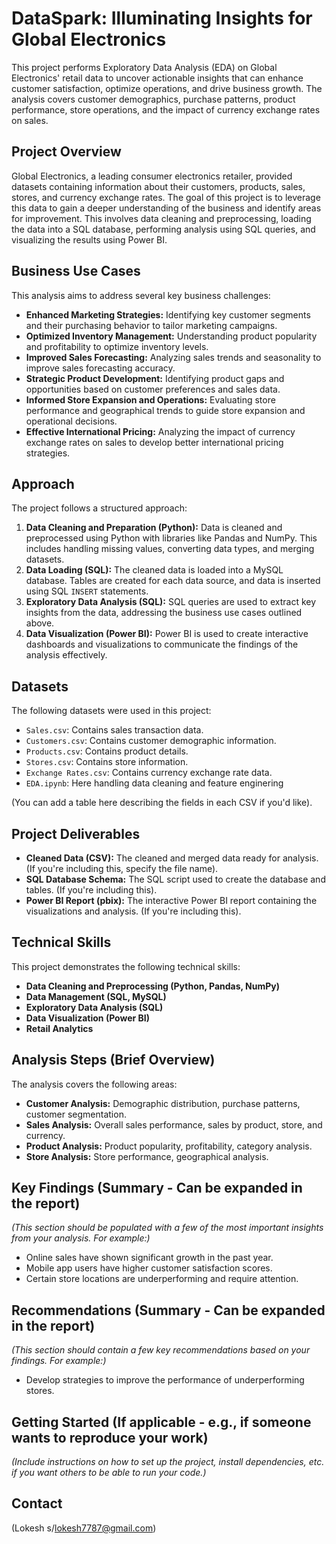 # DataSpark: Illuminating Insights for Global Electronics

This project performs Exploratory Data Analysis (EDA) on Global Electronics' retail data to uncover actionable insights that can enhance customer satisfaction, optimize operations, and drive business growth.  The analysis covers customer demographics, purchase patterns, product performance, store operations, and the impact of currency exchange rates on sales.

## Project Overview

Global Electronics, a leading consumer electronics retailer, provided datasets containing information about their customers, products, sales, stores, and currency exchange rates. The goal of this project is to leverage this data to gain a deeper understanding of the business and identify areas for improvement.  This involves data cleaning and preprocessing, loading the data into a SQL database, performing analysis using SQL queries, and visualizing the results using Power BI.

## Business Use Cases

This analysis aims to address several key business challenges:

* **Enhanced Marketing Strategies:** Identifying key customer segments and their purchasing behavior to tailor marketing campaigns.
* **Optimized Inventory Management:** Understanding product popularity and profitability to optimize inventory levels.
* **Improved Sales Forecasting:** Analyzing sales trends and seasonality to improve sales forecasting accuracy.
* **Strategic Product Development:** Identifying product gaps and opportunities based on customer preferences and sales data.
* **Informed Store Expansion and Operations:** Evaluating store performance and geographical trends to guide store expansion and operational decisions.
* **Effective International Pricing:** Analyzing the impact of currency exchange rates on sales to develop better international pricing strategies.

## Approach

The project follows a structured approach:

1. **Data Cleaning and Preparation (Python):**  Data is cleaned and preprocessed using Python with libraries like Pandas and NumPy. This includes handling missing values, converting data types, and merging datasets.
2. **Data Loading (SQL):** The cleaned data is loaded into a MySQL database. Tables are created for each data source, and data is inserted using SQL `INSERT` statements.
3. **Exploratory Data Analysis (SQL):** SQL queries are used to extract key insights from the data, addressing the business use cases outlined above.
4. **Data Visualization (Power BI):** Power BI is used to create interactive dashboards and visualizations to communicate the findings of the analysis effectively.

## Datasets

The following datasets were used in this project:

* `Sales.csv`: Contains sales transaction data.
* `Customers.csv`: Contains customer demographic information.
* `Products.csv`: Contains product details.
* `Stores.csv`: Contains store information.
* `Exchange Rates.csv`: Contains currency exchange rate data.
* `EDA.ipynb`: Here handling data cleaning and feature enginering 

(You can add a table here describing the fields in each CSV if you'd like).

## Project Deliverables

* **Cleaned Data (CSV):** The cleaned and merged data ready for analysis.  (If you're including this, specify the file name).
* **SQL Database Schema:** The SQL script used to create the database and tables. (If you're including this).
* **Power BI Report (pbix):** The interactive Power BI report containing the visualizations and analysis. (If you're including this).

## Technical Skills

This project demonstrates the following technical skills:

* **Data Cleaning and Preprocessing (Python, Pandas, NumPy)**
* **Data Management (SQL, MySQL)**
* **Exploratory Data Analysis (SQL)**
* **Data Visualization (Power BI)**
* **Retail Analytics**

## Analysis Steps (Brief Overview)

The analysis covers the following areas:

* **Customer Analysis:** Demographic distribution, purchase patterns, customer segmentation.
* **Sales Analysis:** Overall sales performance, sales by product, store, and currency.
* **Product Analysis:** Product popularity, profitability, category analysis.
* **Store Analysis:** Store performance, geographical analysis.

## Key Findings (Summary - Can be expanded in the report)

*(This section should be populated with a few of the most important insights from your analysis.  For example:)*

* Online sales have shown significant growth in the past year.
* Mobile app users have higher customer satisfaction scores.
* Certain store locations are underperforming and require attention.

## Recommendations (Summary - Can be expanded in the report)

*(This section should contain a few key recommendations based on your findings.  For example:)*

* Develop strategies to improve the performance of underperforming stores.

## Getting Started (If applicable - e.g., if someone wants to reproduce your work)

*(Include instructions on how to set up the project, install dependencies, etc. if you want others to be able to run your code.)*

## Contact

(Lokesh s/lokesh7787@gmail.com)
